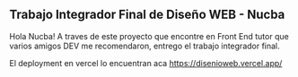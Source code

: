 ## Trabajo Integrador Final de Diseño WEB - Nucba
Hola Nucba! A traves de este proyecto que encontre en Front End tutor que varios amigos DEV me recomendaron, entrego el trabajo integrador final.

El deployment en vercel lo encuentran aca https://disenioweb.vercel.app/




